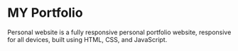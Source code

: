 # MY Portfolio

Personal website is a fully responsive personal portfolio website, responsive for all devices, built using HTML, CSS, and JavaScript.